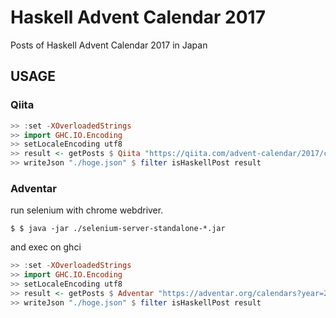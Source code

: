 # Haskell Advent Calendar 2017
Posts of Haskell Advent Calendar 2017 in Japan

## USAGE

### Qiita

```haskell
>> :set -XOverloadedStrings
>> import GHC.IO.Encoding
>> setLocaleEncoding utf8
>> result <- getPosts $ Qiita "https://qiita.com/advent-calendar/2017/calendars"
>> writeJson "./hoge.json" $ filter isHaskellPost result
```

### Adventar

run selenium with chrome webdriver.

```
$ $ java -jar ./selenium-server-standalone-*.jar
```

and exec on ghci

```haskell
>> :set -XOverloadedStrings
>> import GHC.IO.Encoding
>> setLocaleEncoding utf8
>> result <- getPosts $ Adventar "https://adventar.org/calendars?year=2017" (mkDriver "localhost" "4444")
>> writeJson "./hoge.json" $ filter isHaskellPost result
```
